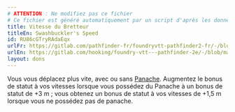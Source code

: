 ```yaml
---
# ATTENTION : Ne modifiez pas ce fichier
# Ce fichier est généré automatiquement par un script d'après les données du module Foundry VTT officiel et de sa traduction
title: Vitesse du Bretteur
titleEn: Swashbuckler's Speed
id: RU86cGTryRAdaEqx
urlFr: https://gitlab.com/pathfinder-fr/foundryvtt-pathfinder2-fr/-/blob/master/data/feats/RU86cGTryRAdaEqx.htm
urlEn: https://gitlab.com/hooking/foundry-vtt---pathfinder-2e/-/blob/master/packs/data/feats.db/swashbuckler-s-speed.json
layout: dons
---
```

Vous vous déplacez plus vite, avec ou sans [Panache](../capacité-classe/panache.md). Augmentez le bonus de statut à vos vitesses lorsque vous possédez du Panache à un bonus de statut de  +3 m ; vous obtenez un bonus de statut à vos vitesses de +1,5 m lorsque vous ne possédez pas de panache.
